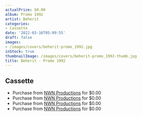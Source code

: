 ```yaml
---
actualPrice: $0.00
album: Promo 1992
artist: Beherit
categories:
- Cassette
date: '2022-03-16T05:09:55'
draft: false
images:
- /images/covers/beherit-promo_1992.jpg
inStock: true
thumbnailImage: /images/covers/beherit-promo_1992-thumb.jpg
title: Beherit - Promo 1992
---
```


## Cassette
* Purchase from [NWN Productions](http://shop.nwnprod.com/index.php?route=product/product&path=73&product_id=21407&sort=pd.name&order=ASC) for $0.00
* Purchase from [NWN Productions](http://shop.nwnprod.com/index.php?route=product/product&path=73&product_id=21425&sort=pd.name&order=ASC) for $0.00
* Purchase from [NWN Productions](http://shop.nwnprod.com/index.php?route=product/product&path=73&product_id=21476&sort=pd.name&order=ASC) for $0.00
* Purchase from [NWN Productions](http://shop.nwnprod.com/index.php?route=product/product&path=73&product_id=21573&sort=pd.name&order=ASC) for $0.00
